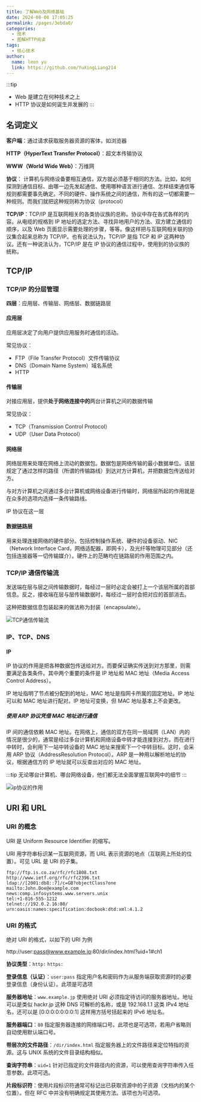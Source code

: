 ```yaml
---
title: 了解Web及网络基础
date: 2024-08-08 17:05:25
permalink: /pages/3ebda0/
categories:
  - 技术
  - 图解HTTP阅读
tags:
  - 核心技术
author:
  name: leon yu
  link: https://github.com/YuXingLiang214
---
```


:::tip

- Web 是建立在何种技术之上
- HTTP 协议是如何诞生并发展的
  :::

## 名词定义

**客户端**：通过请求获取服务器资源的客体，如浏览器

**HTTP（HyperText Transfer Protocol）**：超文本传输协议

**WWW（World Wide Web）**：万维网

**协议**： 计算机与网络设备要相互通信，双方就必须基于相同的方法。比如，如何探测到通信目标、由哪一边先发起通信、使用哪种语言进行通信、怎样结束通信等规则都需要事先确定。不同的硬件、操作系统之间的通信，所有的这一切都需要一种规则。而我们就把这种规则称为协议（protocol）

**TCP/IP**：TCP/IP 是互联网相关的各类协议族的总称。协议中存在各式各样的内容。从电缆的规格到 IP 地址的选定方法、寻找异地用户的方法、双方建立通信的顺序，以及 Web 页面显示需要处理的步骤，等等。像这样把与互联网相关联的协议集合起来总称为 TCP/IP。也有说法认为，TCP/IP 是指 TCP 和 IP 这两种协议。还有一种说法认为，TCP/IP 是在 IP 协议的通信过程中，使用到的协议族的统称。

## TCP/IP

### TCP/IP 的分层管理

**四层**：应用层、传输层、网络层、数据链路层

#### 应用层

应用层决定了向用户提供应用服务时通信的活动。

常见协议：

- FTP（File Transfer Protocol）文件传输协议
- DNS（Domain Name System）域名系统
- HTTP

#### 传输层

对接应用层，提供**处于网络连接中的**两台计算机之间的数据传输

常见协议：

- TCP（Transmission Control Protocol）
- UDP（User Data Protocol）

#### 网络层

网络层用来处理在网络上流动的数据包。数据包是网络传输的最小数据单位。该层规定了通过怎样的路径（所谓的传输路线）到达对方计算机，并把数据包传送给对方。

与对方计算机之间通过多台计算机或网络设备进行传输时，网络层所起的作用就是在众多的选项内选择一条传输路线。

IP 协议在这一层

#### 数据链路层

用来处理连接网络的硬件部分。包括控制操作系统、硬件的设备驱动、NIC（Network Interface Card，网络适配器，即网卡），及光纤等物理可见部分（还包括连接器等一切传输媒介）。硬件上的范畴均在链路层的作用范围之内。

### TCP/IP 通信传输流

发送端在层与层之间传输数据时，每经过一层时必定会被打上一个该层所属的首部信息。反之，接收端在层与层传输数据时，每经过一层时会把对应的首部消去。

这种把数据信息包装起来的做法称为封装（encapsulate）。

![TCP通信传输流](/leonBlog/img/tcp_transfer.png)

### IP、TCP、DNS

#### IP

IP 协议的作用是把各种数据包传送给对方。而要保证确实传送到对方那里，则需要满足各类条件。其中两个重要的条件是 IP 地址和 MAC 地址（Media Access Control Address）。

IP 地址指明了节点被分配到的地址，MAC 地址是指网卡所属的固定地址。IP 地址可以和 MAC 地址进行配对。IP 地址可变换，但 MAC 地址基本上不会更改。

##### 使用 ARP 协议凭借 MAC 地址进行通信

IP 间的通信依赖 MAC 地址。在网络上，通信的双方在同一局域网（LAN）内的情况是很少的，通常是经过多台计算机和网络设备中转才能连接到对方。而在进行中转时，会利用下一站中转设备的 MAC 地址来搜索下一个中转目标。这时，会采用 ARP 协议（AddressResolution Protocol）。ARP 是一种用以解析地址的协议，根据通信方的 IP 地址就可以反查出对应的 MAC 地址。

:::tip
无论哪台计算机、哪台网络设备，他们都无法全面掌握互联网中的细节
:::

![ip协议的作用](/leonBlog/img/ip_usage.png)

## URI 和 URL

### URI 的概念

URI 是 Uniform Resource Identifier 的缩写。

URI 用字符串标识某一互联网资源，而 URL 表示资源的地点（互联网上所处的位置）。可见 URL 是 URI 的子集。

```text
ftp://ftp.is.co.za/rfc/rfc1808.txt
http://www.ietf.org/rfc/rfc2396.txt
ldap://[2001:db8::7]/c=GB?objectClass?one
mailto:John.Doe@example.com
news:comp.infosystems.www.servers.unix
tel:+1-816-555-1212
telnet://192.0.2.16:80/
urn:oasis:names:specification:docbook:dtd:xml:4.1.2
```

### URI 的格式

绝对 URI 的格式，以如下的 URI 为例

http://user:pass@www.example.jp:80/dir/index.html?uid=1#ch1

**协议类型**：`http:` `https:`

**登录信息（认证）**：`user:pass` 指定用户名和密码作为从服务端获取资源时的必要登录信息（身份认证）。此项是可选项

**服务器地址**：`www.example.jp` 使用绝对 URI 必须指定待访问的服务器地址。地址可以是类似 hackr.jp 这种 DNS 可解析的名称，或是 192.168.1.1 这类 IPv4 地址名，还可以是 [0:0:0:0:0:0:0:1] 这样用方括号括起来的 IPv6 地址名。

**服务器端口**：`80` 指定服务器连接的网络端口号。此项也是可选项，若用户省略则自动使用默认端口号。

**带层次的文件路径**：`/dir/index.html` 指定服务器上的文件路径来定位特指的资源。这与 UNIX 系统的文件目录结构相似。

**查询字符串**：`uid=1` 针对已指定的文件路径内的资源，可以使用查询字符串传入任意参数。此项可选。

**片段标识符**：使用片段标识符通常可标记出已获取资源中的子资源（文档内的某个位置）。但在 RFC 中并没有明确规定其使用方法。该项也为可选项。
